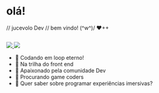 # olá!
//  jucevolo Dev //
bem vindo!   \(^w^)/  ♥++
  
  ##
  <div> 
  <a href="https://instagram.com/volo_error404" target="_blank"> <img src = "https://img.shields.io/badge/-Instagram-%23E4405F?style=for-the- emblema & logo = instagram & logoColor = white "target =" _ blank "> </a>
 <a href="https://discord.gg/Juce▪Volo_#4785" target="_blank"> <img src = "https://img.shields.io/badge/Discord-7289DA?style=for-the-badge&logo= discord & logoColor = white "target =" _ blank "> </a> 
 
</div>

- 🔭  Codando em loop eterno! 
- 🌱  Na trilha do  front end  
- 👯  Apaixonado pela comunidade Dev
- 🤔  Procurando game coders
- 💬  Quer saber sobre programar experiências imersivas?
